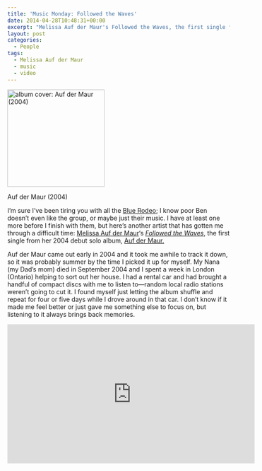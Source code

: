 ```yaml
---
title: 'Music Monday: Followed the Waves'
date: 2014-04-28T10:48:31+00:00
excerpt: "Melissa Auf der Maur's Followed the Waves, the first single from her 2004 debut solo album, Auf der Maur."
layout: post
categories:
  - People
tags:
  - Melissa Auf der Maur
  - music
  - video
---
```

<div id="attachment_3823" style="width: 230px" class="wp-caption alignright">
  <a href="https://dv8b8dkxht4vb.cloudfront.net/img/220px-Auf_der_Maur_cover.jpg" rel="lightbox"><img class="size-full wp-image-3823" src="https://dv8b8dkxht4vb.cloudfront.net/img/220px-Auf_der_Maur_cover.jpg" alt="album cover: Auf der Maur (2004)" width="220" height="220" srcset="https://dv8b8dkxht4vb.cloudfront.net/img/220px-Auf_der_Maur_cover.jpg 220w, https://dv8b8dkxht4vb.cloudfront.net/img/220px-Auf_der_Maur_cover-150x150.jpg 150w" sizes="(max-width: 220px) 100vw, 220px" /></a>
  
  <p class="wp-caption-text">
    Auf der Maur (2004)
  </p>
</div>

I&#8217;m sure I&#8217;ve been tiring you with all the [Blue Rodeo](http://bluerodeo.com/); I know poor Ben doesn&#8217;t even like the group, or maybe just their music. I have at least one more before I finish with them, but here&#8217;s another artist that has gotten me through a difficult time: [Melissa Auf der Maur](http://xmadmx.com/)&#8216;s [_Followed the Waves_](http://en.wikipedia.org/wiki/Followed_the_Waves), the first single from her 2004 debut solo album, [Auf der Maur.](http://en.wikipedia.org/wiki/Auf_der_Maur_(album))

Auf der Maur came out early in 2004 and it took me awhile to track it down, so it was probably summer by the time I picked it up for myself. My Nana (my Dad&#8217;s mom) died in September 2004 and I spent a week in London (Ontario) helping to sort out her house. I had a rental car and had brought a handful of compact discs with me to listen to—random local radio stations weren&#8217;t going to cut it. I found myself just letting the album shuffle and repeat for four or five days while I drove around in that car. I don&#8217;t know if it made me feel better or just gave me something else to focus on, but listening to it always brings back memories.

<div class="video-container">
	<iframe width="560" height="315" src="https://www.youtube.com/embed/K4LObO91WTA" frameborder="0" allowfullscreen></iframe>
</div>
